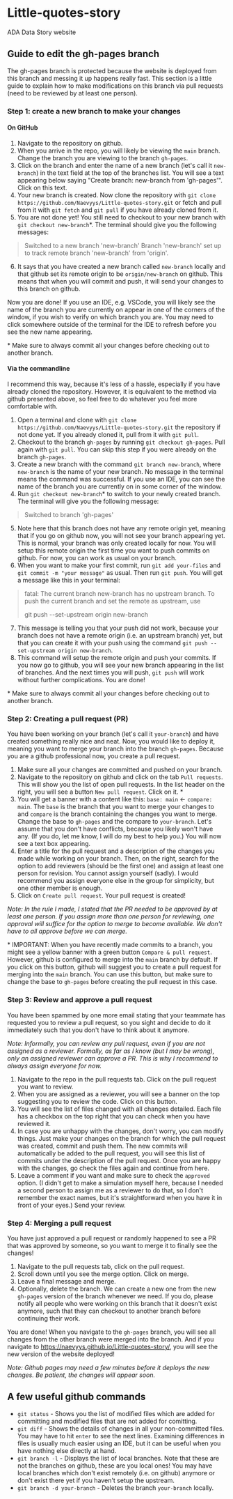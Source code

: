 # Little-quotes-story
ADA Data Story website

## Guide to edit the gh-pages branch

The gh-pages branch is protected because the website is deployed from this branch and messing it up happens really fast.
This section is a little guide to explain how to make modifications on this branch via pull requests (need to be reviewed by at least one person).

### Step 1: create a new branch to make your changes

#### On GitHub

1. Navigate to the repository on github.
2. When you arrive in the repo, you will likely be viewing the `main` branch. Change the branch you are viewing to the branch `gh-pages`.
3. Click on the branch and enter the name of a new branch (let's call it `new-branch`) in the text field at the top of the branches list. You will see a text appearing below saying "Create branch: new-branch from 'gh-pages'". Click on this text.
4. Your new branch is created. Now clone the repository with `git clone https://github.com/Naevyys/Little-quotes-story.git` or fetch and pull from it with `git fetch` and `git pull` if you have already cloned from it.
5. You are not done yet! You still need to checkout to your new branch with `git checkout new-branch`\*. The terminal should give you the following messages: 
> Switched to a new branch 'new-branch'
> Branch 'new-branch' set up to track remote branch 'new-branch' from 'origin'.
6. It says that you have created a new branch called `new-branch` locally and that github set its remote origin to be `origin/new-branch` on github. This means that when you will commit and push, it will send your changes to this branch on github.

Now you are done! If you use an IDE, e.g. VSCode, you will likely see the name of the branch you are currently on appear in one of the corners of the window, if you wish to verify on which branch you are. You may need to click somewhere outside of the terminal for the IDE to refresh before you see the new name appearing.

\* Make sure to always commit all your changes before checking out to another branch.

#### Via the commandline

I recommend this way, because it's less of a hassle, especially if you have already cloned the repository. However, it is equivalent to the method via github presented above, so feel free to do whatever you feel more comfortable with.

1. Open a terminal and clone with `git clone https://github.com/Naevyys/Little-quotes-story.git` the repository if not done yet. If you already cloned it, pull from it with `git pull`.
2. Checkout to the branch `gh-pages` by running `git checkout gh-pages`. Pull again with `git pull`. You can skip this step if you were already on the branch `gh-pages`.
3. Create a new branch with the command `git branch new-branch`, where `new-branch` is the name of your new branch. No message in the terminal means the command was successful. If you use an IDE, you can see the name of the branch you are currently on in some corner of the window.
4. Run `git checkout new-branch`\* to switch to your newly created branch. The terminal will give you the following message:
> Switched to branch 'gh-pages'
5. Note here that this branch does not have any remote origin yet, meaning that if you go on github now, you will not see your branch appearing yet. This is normal, your branch was only created locally for now. You will setup this remote origin the first time you want to push commits on github. For now, you can work as usual on your branch.
6. When you want to make your first commit, run `git add your-files` and `git commit -m "your message"` as usual. Then run `git push`. You will get a message like this in your terminal:
> fatal: The current branch new-branch has no upstream branch.
> To push the current branch and set the remote as upstream, use
> 
>    git push --set-upstream origin new-branch
7. This message is telling you that your push did not work, because your branch does not have a remote origin (i.e. an upstream branch) yet, but that you can create it with your push using the command `git push --set-upstream origin new-branch`.
8. This command will setup the remote origin and push your commits. If you now go to github, you will see your new branch appearing in the list of branches. And the next times you will push, `git push` will work without further complications. You are done!

\* Make sure to always commit all your changes before checking out to another branch.

### Step 2: Creating a pull request (PR)

You have been working on your branch (let's call it `your-branch`) and have created something really nice and neat. Now, you would like to deploy it, meaning you want to merge your branch into the branch `gh-pages`. Because you are a github professional now, you create a pull request.

1. Make sure all your changes are committed and pushed on your branch.
2. Navigate to the repository on github and click on the tab `Pull requests`. This will show you the list of open pull requests. In the list header on the right, you will see a button `New pull request`. Click on it. \*
3. You will get a banner with a content like this: `base: main` <- `compare: main`. The `base` is the branch that you want to merge your changes to and `compare` is the branch containing the changes you want to merge. Change the base to `gh-pages` and the compare to `your-branch`. Let's assume that you don't have conflicts, because you likely won't have any. (If you do, let me know, I will do my best to help you.) You will now see a text box appearing.
4. Enter a title for the pull request and a description of the changes you made while working on your branch. Then, on the right, search for the option to add reviewers (should be the first one) and assign at least one person for revision. You cannot assign yourself (sadly). I would recommend you assign everyone else in the group for simplicity, but one other member is enough.
5. Click on `Create pull request`. Your pull request is created!

*Note: In the rule I made, I stated that the PR needed to be approved by at least one person. If you assign more than one person for reviewing, one approval will suffice for the option to merge to become available. We don't have to all approve before we can merge.*

\* IMPORTANT: When you have recently made commits to a branch, you might see a yellow banner with a green button `Compare & pull request`. However, github is configured to merge into the `main` branch by default. If you click on this button, github will suggest you to create a pull request for merging into the `main` branch. You can use this button, but make sure to change the base to `gh-pages` before creating the pull request in this case.

### Step 3: Review and approve a pull request

You have been spammed by one more email stating that your teammate has requested you to review a pull request, so you sight and decide to do it immediately such that you don't have to think about it anymore.

*Note: Informally, you can review any pull request, even if you are not assigned as a reviewer. Formally, as far as I know (but I may be wrong), only an assigned reviewer can approve a PR. This is why I recommend to always assign everyone for now.*

1. Navigate to the repo in the pull requests tab. Click on the pull request you want to review.
2. When you are assigned as a reviewer, you will see a banner on the top suggesting you to review the code. Click on this button.
3. You will see the list of files changed with all changes detailed. Each file has a checkbox on the top right that you can check when you have reviewed it.
4. In case you are unhappy with the changes, don't worry, you can modify things. Just make your changes on the branch for which the pull request was created, commit and push them. The new commits will automatically be added to the pull request, you will see this list of commits under the description of the pull request. Once you are happy with the changes, go check the files again and continue from here.
5. Leave a comment if you want and make sure to check the `approved` option. (I didn't get to make a simulation myself here, because I needed a second person to assign me as a reviewer to do that, so I don't remember the exact names, but it's straightforward when you have it in front of your eyes.) Send your review.

### Step 4: Merging a pull request

You have just approved a pull request or randomly happened to see a PR that was approved by someone, so you want to merge it to finally see the changes!

1. Navigate to the pull requests tab, click on the pull request.
2. Scroll down until you see the merge option. Click on merge.
3. Leave a final message and merge.
4. Optionally, delete the branch. We can create a new one from the new `gh-pages` version of the branch whenever we need. If you do, please notify all people who were working on this branch that it doesn't exist anymore, such that they can checkout to another branch before continuing their work.

You are done! When you navigate to the `gh-pages` branch, you will see all changes from the other branch were merged into the branch. And if you navigate to https://naevyys.github.io/Little-quotes-story/, you will see the new version of the website deployed!

*Note: Github pages may need a few minutes before it deploys the new changes. Be patient, the changes will appear soon.*

## A few useful github commands

* `git status` - Shows you the list of modified files which are added for committing and modified files that are not added for comitting.
* `git diff` - Shows the details of changes in all your non-committed files. You may have to hit `enter` to see the next lines. Examining differences in files is usually much easier using an IDE, but it can be useful when you have nothing else directly at hand.
* `git branch -l` - Displays the list of local branches. Note that these are not the branches on github, these are you local ones! You may have local branches which don't exist remotely (i.e. on github) anymore or don't exist there yet if you haven't setup the upstream.
* `git branch -d your-branch` - Deletes the branch `your-branch` locally.
